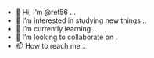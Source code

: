 - 👋 Hi, I’m @ret56 ...
- 👀 I’m interested in studying new things ..
- 🌱 I’m currently learning ..
- 💞️ I’m looking to collaborate on .
- 📫 How to reach me ..
  

<!---
ret56/ret56 is a ✨ special ✨ repository because its `README.md` (this file) appears on your GitHub profile.
You can click the Preview link to take a look at your changes.
--->
